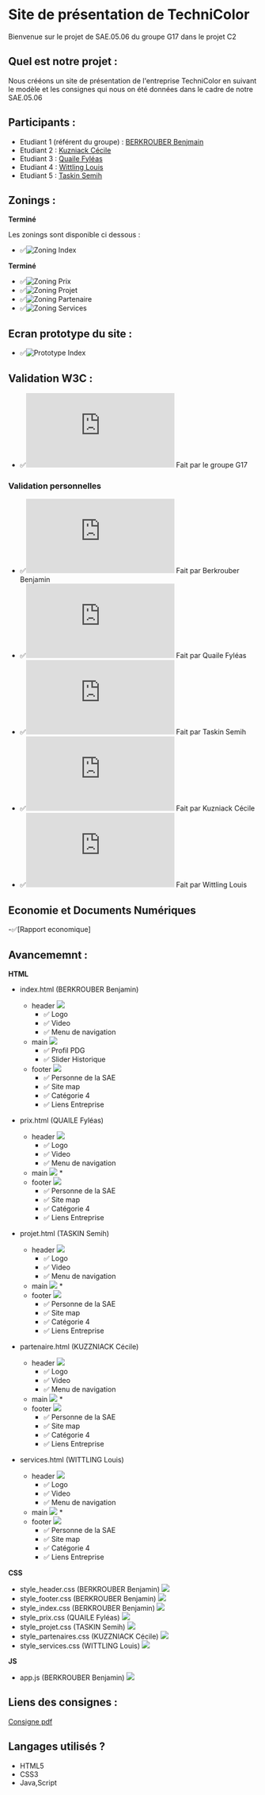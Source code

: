 # Site de présentation de TechniColor 

Bienvenue sur le projet de SAE.05.06 du groupe G17 dans le projet C2

## Quel est notre projet :

Nous crééons un site de présentation de l'entreprise TechniColor en suivant le modèle et les consignes qui nous 
on été données dans le cadre de notre SAE.05.06

## Participants : 
- Etudiant 1 (référent du groupe) :  [BERKROUBER Benjmain](mailto:login@edu.univ-fcomte.fr?subject=SAE_1_05_06) 
- Etudiant 2 : [Kuzniack Cécile ](mailto:cecile.kuznack@edu.univ-fcomte.fr?subject=SAE_1_05_06) 
- Etudiant 3 : [Quaile Fyléas ](mailto:fyleas.quaile@edu.univ-fcomte.fr?subject=SAE_1_05_06) 
- Etudiant 4 : [Wittling Louis](mailto:louis.wittling@edu.univ-fcomte.fr?subject=SAE_1_05_06) 
- Etudiant 5 : [Taskin Semih ](mailto:semih.taskin@edu.univ-fcomte.fr?subject=SAE_1_05_06)

## Zonings :

**Terminé**

Les zonings sont disponible ci dessous : 
- ✅![Zoning Index ](zoning/Zoning_index.png)

**Terminé**

- ✅![Zoning Prix ](zoning/Zoning_prix.png)
- ✅![Zoning Projet ](zoning/Zoning_projet.png)
- ✅![Zoning Partenaire ](zoning/Zoning_partenaires.png)
- ✅![Zoning Services ](zoning/Zoning_services.png)

## Ecran prototype du site : 
- ✅![Prototype Index ](zoning/Capture_index.png)

## Validation W3C :

- ✅![Validation Site WEB](https://github.com/SAEC2G17/technicolor/blob/main/Validation%20W3C/validation_site.pdf) Fait par le groupe G17

### Validation personnelles

- ✅![Validation Index](https://github.com/SAEC2G17/technicolor/tree/main/Validation%20W3C/validation_index.pdf) Fait par Berkrouber Benjamin
- ✅![Validation Prix](https://github.com/SAEC2G17/technicolor/tree/main/Validation%20W3C/validation_prix.pdf) Fait par Quaile Fyléas
- ✅![Validation Projet](https://github.com/SAEC2G17/technicolor/tree/main/Validation%20W3C/validation_projets.pdf) Fait par Taskin Semih
- ✅![Validation Partenaire](https://github.com/SAEC2G17/technicolor/tree/main/Validation%20W3C/validation_partenaires.pdf) Fait par Kuzniack Cécile
- ✅![Validation Services](https://github.com/SAEC2G17/technicolor/tree/main/Validation%20W3C/validation_services.pdf) Fait par Wittling Louis

## Economie et Documents Numériques

-✅[Rapport economique]

## Avancememnt : 

__HTML__
- index.html (BERKROUBER Benjamin)
  * header ![](https://geps.dev/progress/100)
    * ✅ Logo
    * ✅ Video 
    * ✅ Menu de navigation 
  * main ![](https://geps.dev/progress/100)
    * ✅ Profil PDG
    * ✅ Slider Historique
  * footer ![](https://geps.dev/progress/100)
    * ✅ Personne de la SAE
    * ✅ Site map
    * ✅ Catégorie 4
    * ✅ Liens Entreprise

- prix.html (QUAILE Fyléas)
  * header ![](https://geps.dev/progress/100)
    * ✅ Logo
    * ✅ Video 
    * ✅ Menu de navigation 
  * main ![](https://geps.dev/progress/100)
    * 
  * footer ![](https://geps.dev/progress/100)
    * ✅ Personne de la SAE
    * ✅ Site map
    * ✅ Catégorie 4
    * ✅ Liens Entreprise

- projet.html (TASKIN Semih)
  * header ![](https://geps.dev/progress/100)
    * ✅ Logo
    * ✅ Video 
    * ✅ Menu de navigation 
  * main ![](https://geps.dev/progress/100)
    * 
  * footer ![](https://geps.dev/progress/100)
    * ✅ Personne de la SAE
    * ✅ Site map
    * ✅ Catégorie 4
    * ✅ Liens Entreprise

- partenaire.html (KUZZNIACK Cécile)
  * header ![](https://geps.dev/progress/100)
    * ✅ Logo
    * ✅ Video 
    * ✅ Menu de navigation 
  * main ![](https://geps.dev/progress/100)
    * 
  * footer ![](https://geps.dev/progress/100)
    * ✅ Personne de la SAE
    * ✅ Site map
    * ✅ Catégorie 4
    * ✅ Liens Entreprise
  
 - services.html (WITTLING Louis)
   * header ![](https://geps.dev/progress/100)
     * ✅ Logo
     * ✅ Video 
     * ✅ Menu de navigation 
   * main ![](https://geps.dev/progress/100)
     * 
   * footer ![](https://geps.dev/progress/100)
     * ✅ Personne de la SAE
     * ✅ Site map
     * ✅ Catégorie 4
     * ✅ Liens Entreprise

__CSS__ 

- style_header.css (BERKROUBER Benjamin)
![](https://geps.dev/progress/100)
- style_footer.css (BERKROUBER Benjamin)
![](https://geps.dev/progress/100)
- style_index.css (BERKROUBER Benjamin)
![](https://geps.dev/progress/100)
- style_prix.css (QUAILE Fyléas)
![](https://geps.dev/progress/100)
- style_projet.css (TASKIN Semih)
![](https://geps.dev/progress/100)
- style_partenaires.css (KUZZNIACK Cécile)
![](https://geps.dev/progress/100)
- style_services.css (WITTLING Louis)
![](https://geps.dev/progress/100)

__JS__
- app.js (BERKROUBER Benjamin)
![](https://geps.dev/progress/100)

## Liens des consignes : 

[Consigne pdf](https://github.com/SAEC2G17/technicolor/blob/main/Cours_Lato.pdf)

## Langages utilisés ?
- HTML5
- CSS3
- Java,Script
